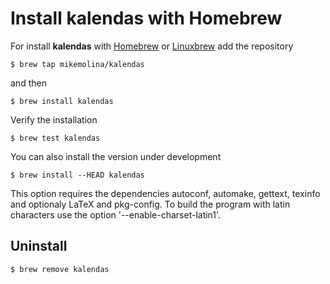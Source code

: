 Install kalendas with Homebrew
==============================

For install **kalendas** with [Homebrew](http://brew.sh/) or [Linuxbrew](http://brew.sh/linuxbrew/) add the repository

    $ brew tap mikemolina/kalendas
and then

    $ brew install kalendas
Verify the installation

    $ brew test kalendas
You can also install the version under development

    $ brew install --HEAD kalendas
This option requires the dependencies autoconf, automake, gettext, texinfo and
optionaly LaTeX and pkg-config. To build the program with latin characters use
the option '--enable-charset-latin1'.

Uninstall
---------
    $ brew remove kalendas

